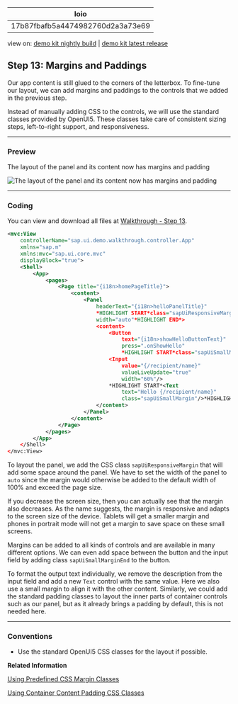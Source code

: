 <!-- loio17b87fbafb5a4474982760d2a3a73e69 -->

| loio |
| -----|
| 17b87fbafb5a4474982760d2a3a73e69 |

<div id="loio">

view on: [demo kit nightly build](https://openui5nightly.hana.ondemand.com/#/topic/17b87fbafb5a4474982760d2a3a73e69) | [demo kit latest release](https://openui5.hana.ondemand.com/#/topic/17b87fbafb5a4474982760d2a3a73e69)</div>

## Step 13: Margins and Paddings

Our app content is still glued to the corners of the letterbox. To fine-tune our layout, we can add margins and paddings to the controls that we added in the previous step.

Instead of manually adding CSS to the controls, we will use the standard classes provided by OpenUI5. These classes take care of consistent sizing steps, left-to-right support, and responsiveness.

***

### Preview

   
  
<a name="loio17b87fbafb5a4474982760d2a3a73e69__fig_r1j_pst_mr"/>The layout of the panel and its content now has margins and padding

 ![](loiodffe7aa1ab4c41fda3ac8d06af4479d1_HiRes.png "The layout of the panel and its content now has margins and padding") 

***

### Coding

You can view and download all files at [Walkthrough - Step 13](https://openui5.hana.ondemand.com/explored.html#/sample/sap.m.tutorial.walkthrough.13/preview).

``` xml
<mvc:View
	controllerName="sap.ui.demo.walkthrough.controller.App"
	xmlns="sap.m"
	xmlns:mvc="sap.ui.core.mvc"
	displayBlock="true">
	<Shell>
		<App>
			<pages>
				<Page title="{i18n>homePageTitle}">
					<content>
						<Panel
							headerText="{i18n>helloPanelTitle}"
							*HIGHLIGHT START*class="sapUiResponsiveMargin"
							width="auto"*HIGHLIGHT END*>
							<content>
								<Button
									text="{i18n>showHelloButtonText}"
									press=".onShowHello"
									*HIGHLIGHT START*class="sapUiSmallMarginEnd"*HIGHLIGHT END*/>
								<Input
									value="{/recipient/name}"
									valueLiveUpdate="true"
									width="60%"/>
								*HIGHLIGHT START*<Text
									text="Hello {/recipient/name}"
									class="sapUiSmallMargin"/>*HIGHLIGHT END*
							</content>
						</Panel>
					</content>
				</Page>
			</pages>
		</App>
	</Shell>
</mvc:View>
```

To layout the panel, we add the CSS class `sapUiResponsiveMargin` that will add some space around the panel. We have to set the width of the panel to `auto` since the margin would otherwise be added to the default width of 100% and exceed the page size.

If you decrease the screen size, then you can actually see that the margin also decreases. As the name suggests, the margin is responsive and adapts to the screen size of the device. Tablets will get a smaller margin and phones in portrait mode will not get a margin to save space on these small screens.

Margins can be added to all kinds of controls and are available in many different options. We can even add space between the button and the input field by adding class `sapUiSmallMarginEnd` to the button.

To format the output text individually, we remove the description from the input field and add a new `Text` control with the same value. Here we also use a small margin to align it with the other content. Similarly, we could add the standard padding classes to layout the inner parts of container controls such as our panel, but as it already brings a padding by default, this is not needed here.

***

### Conventions

-   Use the standard OpenUI5 CSS classes for the layout if possible.


**Related Information**  


[Using Predefined CSS Margin Classes](Using_Predefined_CSS_Margin_Classes_777168f.md)

[Using Container Content Padding CSS Classes](Using_Container_Content_Padding_CSS_Classes_c71f6df.md)

